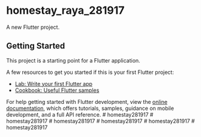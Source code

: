 # homestay_raya_281917

A new Flutter project.

## Getting Started

This project is a starting point for a Flutter application.

A few resources to get you started if this is your first Flutter project:

- [Lab: Write your first Flutter app](https://docs.flutter.dev/get-started/codelab)
- [Cookbook: Useful Flutter samples](https://docs.flutter.dev/cookbook)

For help getting started with Flutter development, view the
[online documentation](https://docs.flutter.dev/), which offers tutorials,
samples, guidance on mobile development, and a full API reference.
#   h o m e s t a y 2 8 1 9 1 7  
 #   h o m e s t a y 2 8 1 9 1 7  
 #   h o m e s t a y 2 8 1 9 1 7  
 #   h o m e s t a y 2 8 1 9 1 7  
 #   h o m e s t a y 2 8 1 9 1 7  
 #   h o m e s t a y 2 8 1 9 1 7  
 